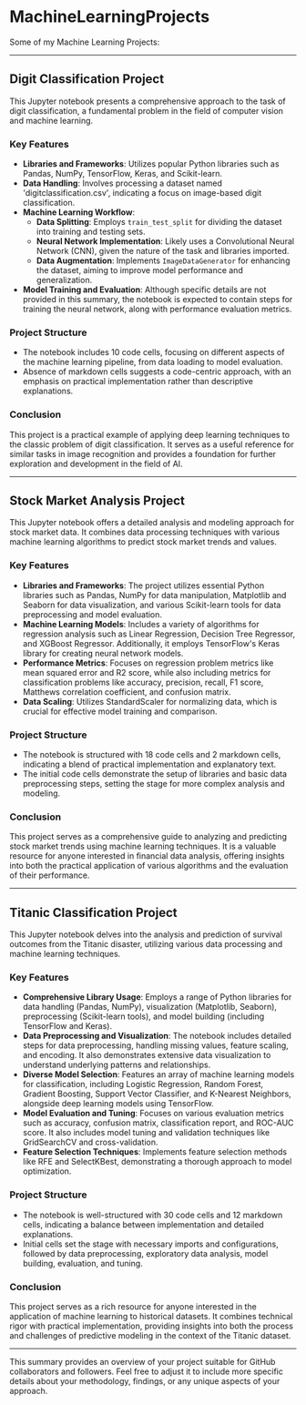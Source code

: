 # MachineLearningProjects
Some of my Machine Learning Projects:

---

## Digit Classification Project

This Jupyter notebook presents a comprehensive approach to the task of digit classification, a fundamental problem in the field of computer vision and machine learning.

### Key Features

- **Libraries and Frameworks**: Utilizes popular Python libraries such as Pandas, NumPy, TensorFlow, Keras, and Scikit-learn.
- **Data Handling**: Involves processing a dataset named 'digitclassification.csv', indicating a focus on image-based digit classification.
- **Machine Learning Workflow**:
  - **Data Splitting**: Employs `train_test_split` for dividing the dataset into training and testing sets.
  - **Neural Network Implementation**: Likely uses a Convolutional Neural Network (CNN), given the nature of the task and libraries imported.
  - **Data Augmentation**: Implements `ImageDataGenerator` for enhancing the dataset, aiming to improve model performance and generalization.
- **Model Training and Evaluation**: Although specific details are not provided in this summary, the notebook is expected to contain steps for training the neural network, along with performance evaluation metrics.

### Project Structure

- The notebook includes 10 code cells, focusing on different aspects of the machine learning pipeline, from data loading to model evaluation.
- Absence of markdown cells suggests a code-centric approach, with an emphasis on practical implementation rather than descriptive explanations.

### Conclusion

This project is a practical example of applying deep learning techniques to the classic problem of digit classification. It serves as a useful reference for similar tasks in image recognition and provides a foundation for further exploration and development in the field of AI.

---

## Stock Market Analysis Project

This Jupyter notebook offers a detailed analysis and modeling approach for stock market data. It combines data processing techniques with various machine learning algorithms to predict stock market trends and values.

### Key Features

- **Libraries and Frameworks**: The project utilizes essential Python libraries such as Pandas, NumPy for data manipulation, Matplotlib and Seaborn for data visualization, and various Scikit-learn tools for data preprocessing and model evaluation.
- **Machine Learning Models**: Includes a variety of algorithms for regression analysis such as Linear Regression, Decision Tree Regressor, and XGBoost Regressor. Additionally, it employs TensorFlow's Keras library for creating neural network models.
- **Performance Metrics**: Focuses on regression problem metrics like mean squared error and R2 score, while also including metrics for classification problems like accuracy, precision, recall, F1 score, Matthews correlation coefficient, and confusion matrix.
- **Data Scaling**: Utilizes StandardScaler for normalizing data, which is crucial for effective model training and comparison.

### Project Structure

- The notebook is structured with 18 code cells and 2 markdown cells, indicating a blend of practical implementation and explanatory text.
- The initial code cells demonstrate the setup of libraries and basic data preprocessing steps, setting the stage for more complex analysis and modeling.

### Conclusion

This project serves as a comprehensive guide to analyzing and predicting stock market trends using machine learning techniques. It is a valuable resource for anyone interested in financial data analysis, offering insights into both the practical application of various algorithms and the evaluation of their performance.

---

## Titanic Classification Project

This Jupyter notebook delves into the analysis and prediction of survival outcomes from the Titanic disaster, utilizing various data processing and machine learning techniques.

### Key Features

- **Comprehensive Library Usage**: Employs a range of Python libraries for data handling (Pandas, NumPy), visualization (Matplotlib, Seaborn), preprocessing (Scikit-learn tools), and model building (including TensorFlow and Keras).
- **Data Preprocessing and Visualization**: The notebook includes detailed steps for data preprocessing, handling missing values, feature scaling, and encoding. It also demonstrates extensive data visualization to understand underlying patterns and relationships.
- **Diverse Model Selection**: Features an array of machine learning models for classification, including Logistic Regression, Random Forest, Gradient Boosting, Support Vector Classifier, and K-Nearest Neighbors, alongside deep learning models using TensorFlow.
- **Model Evaluation and Tuning**: Focuses on various evaluation metrics such as accuracy, confusion matrix, classification report, and ROC-AUC score. It also includes model tuning and validation techniques like GridSearchCV and cross-validation.
- **Feature Selection Techniques**: Implements feature selection methods like RFE and SelectKBest, demonstrating a thorough approach to model optimization.

### Project Structure

- The notebook is well-structured with 30 code cells and 12 markdown cells, indicating a balance between implementation and detailed explanations.
- Initial cells set the stage with necessary imports and configurations, followed by data preprocessing, exploratory data analysis, model building, evaluation, and tuning.

### Conclusion

This project serves as a rich resource for anyone interested in the application of machine learning to historical datasets. It combines technical rigor with practical implementation, providing insights into both the process and challenges of predictive modeling in the context of the Titanic dataset.

---

This summary provides an overview of your project suitable for GitHub collaborators and followers. Feel free to adjust it to include more specific details about your methodology, findings, or any unique aspects of your approach.
